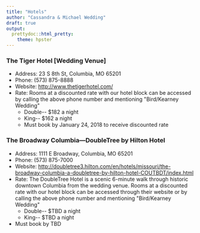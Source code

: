 ```yaml
---
title: "Hotels"
author: "Cassandra & Michael Wedding"
draft: true
output:
  prettydoc::html_pretty:
    theme: hpster
---
```


<style>
.page-header {
background-image: url(img/header2.jpeg) !important;
}
</style>

### The Tiger Hotel [Wedding Venue]
- Address: 23 S 8th St, Columbia, MO 65201
- Phone: (573) 875-8888
- Website: http://www.thetigerhotel.com/
- Rate: Rooms at a discounted rate with our hotel block can be accessed by calling the above phone number and mentioning "Bird/Kearney Wedding"
    - Double-- $182 a night
    - King-- $162 a night
    - Must book by January 24, 2018 to receive discounted rate

### The Broadway Columbia—DoubleTree by Hilton Hotel
- Address: 1111 E Broadway, Columbia, MO 65201
- Phone: (573) 875-7000
- Website: http://doubletree3.hilton.com/en/hotels/missouri/the-broadway-columbia-a-doubletree-by-hilton-hotel-COUTBDT/index.html
- Rate: The DoubleTree Hotel is a scenic 6-minute walk through historic downtown Columbia from the wedding venue. Rooms at a discounted rate with our hotel block can be accessed through their website or by calling the above phone number and mentioning "Bird/Kearney Wedding"
    - Double-- $TBD a night
    - King-- $TBD a night
- Must book by TBD
